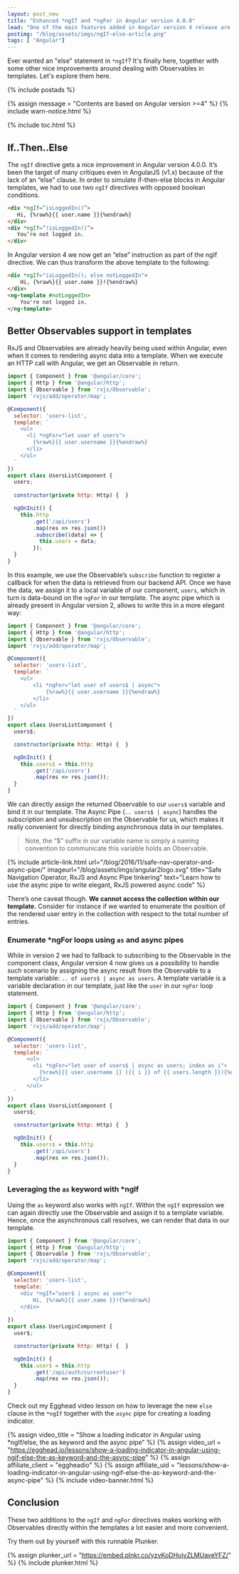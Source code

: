 ```yaml
---
layout: post_new
title: "Enhanced *ngIf and *ngFor in Angular version 4.0.0"
lead: "One of the main features added in Angular version 4 release are an enhanced *ngIf and *ngFor. Let's explore what they give us!"
postimg: "/blog/assets/imgs/ngIf-else-article.png"
tags: [ "Angular"]
---
```


<div class="article-intro">
	Ever wanted an "else" statement in <code>*ngIf</code>? It's finally here, together with some other nice improvements around dealing with Observables in templates. Let's explore them here.
</div>

{% include postads %}

{% assign message = "Contents are based on Angular version >=4" %}
{% include warn-notice.html %}

{% include toc.html %}

## If..Then..Else

The `ngIf` directive gets a nice improvement in Angular version 4.0.0. It’s been the target of many critiques even in AngularJS (v1.x) because of the lack of an “else” clause. In order to simulate if-then-else blocks in Angular templates, we had to use two `ngIf` directives with opposed boolean conditions.

```html
<div *ngIf=”isLoggedIn()”>
   Hi, {%raw%}{{ user.name }}{%endraw%}
</div>
<div *ngIf=”!isLoggedIn()”>
   You’re not logged in.
</div>
```

In Angular version 4 we now get an “else” instruction as part of the ngIf directive. We can thus transform the above template to the following:

```html
<div *ngIf="isLoggedIn(); else notLoggedIn">
    Hi, {%raw%}{{ user.name }}!{%endraw%}
</div>
<ng-template #notLoggedIn>
    You're not logged in.
</ng-template>
```

## Better Observables support in templates

RxJS and Observables are already heavily being used within Angular, even when it comes to rendering async data into a template. When we execute an HTTP call with Angular, we get an Observable in return.

```javascript
import { Component } from '@angular/core';
import { Http } from '@angular/http';
import { Observable } from 'rxjs/Observable';
import 'rxjs/add/operator/map';

@Component({
  selector: 'users-list',
  template: `
    <ul>
      <li *ngFor="let user of users">
        {%raw%}{{ user.username }}{%endraw%}
      </li>
    </ul>
  `
})
export class UsersListComponent {
  users;
  
  constructor(private http: Http) {  }

  ngOnInit() {
    this.http
        .get('/api/users')
        .map(res => res.json())
        .subscribe((data) => {
          this.users = data;
        });
  }
}
```

In this example, we use the Observable’s `subscribe` function to register a callback for when the data is retrieved from our backend API. Once we have the data, we assign it to a local variable of our component, `users`, which in turn is data-bound on the `ngFor` in our template. The async pipe which is already present in Angular version 2, allows to write this in a more elegant way:

```javascript
import { Component } from '@angular/core';
import { Http } from '@angular/http';
import { Observable } from 'rxjs/Observable';
import 'rxjs/add/operator/map';

@Component({
  selector: 'users-list',
  template: `
    <ul>
        <li *ngFor="let user of users$ | async">
            {%raw%}{{ user.username }}{%endraw%}
        </li>
    </ul>
  `
})
export class UsersListComponent {
  users$;

  constructor(private http: Http) {  }

  ngOnInit() {
    this.users$ = this.http
        .get('/api/users')
        .map(res => res.json());
  }
}
```

We can directly assign the returned Observable to our `users$` variable and bind it in our template. The Async Pipe (`.. users$ | async`) handles the subscription and unsubscription on the Observable for us, which makes it really convenient for directly binding asynchronous data in our templates. 

> Note, the “$” suffix in our variable name is simply a naming convention to communicate this variable holds an Observable.

{% include article-link.html
    url="/blog/2016/11/safe-nav-operator-and-async-pipe/"
    imageurl="/blog/assets/imgs/angular2logo.svg"
    title="Safe Navigation Operator, RxJS and Async Pipe tinkering"
    text="Learn how to use the async pipe to write elegant, RxJS powered async code"
%}

There’s one caveat though. **We cannot access the collection within our template.** Consider for instance if we wanted to enumerate the position of the rendered user entry in the collection with respect to the total number of entries. 

### Enumerate *ngFor loops using `as` and async pipes

While in version 2 we had to fallback to subscribing to the Observable in the component class, Angular version 4 now gives us a possibility to handle such scenario by assigning the async result from the Observable to a template variable: `.. of users$ | async as users`. A template variable is a variable declaration in our template, just like the `user` in our `ngFor` loop statement.

```javascript
import { Component } from '@angular/core';
import { Http } from '@angular/http';
import { Observable } from 'rxjs/Observable';
import 'rxjs/add/operator/map';

@Component({
  selector: 'users-list',
  template: `
      <ul>
        <li *ngFor="let user of users$ | async as users; index as i">
          {%raw%}{{ user.username }} ({{ i }} of {{ users.length }}){%endraw%}
        </li>
      </ul>
  `
})
export class UsersListComponent {
  users$;

  constructor(private http: Http) {  }

  ngOnInit() {
    this.users$ = this.http
        .get('/api/users')
        .map(res => res.json());
  }
}
```

### Leveraging the `as` keyword with *ngIf

Using the `as` keyword also works with `ngIf`. Within the `ngIf` expression we can again directly use the Observable and assign it to a template variable. Hence, once the asynchronous call resolves, we can render that data in our template.

```javascript
import { Component } from '@angular/core';
import { Http } from '@angular/http';
import { Observable } from 'rxjs/Observable';
import 'rxjs/add/operator/map';

@Component({
  selector: 'users-list',
  template: `
    <div *ngIf="user$ | async as user">
        Hi, {%raw%}{{ user.name }}!{%endraw%}
    </div>
  `
})
export class UserLoginComponent {
  user$;

  constructor(private http: Http) {  }

  ngOnInit() {
    this.user$ = this.http
        .get('/api/auth/currentuser')
        .map(res => res.json());
  }
}
```

Check out my Egghead video lesson on how to leverage the new `else` clause in the `*ngIf` together with the `async` pipe for creating a loading indicator.

{% assign video_title = "Show a loading indicator in Angular using *ngIf/else, the as keyword and the async pipe" %}
{% assign video_url = "https://egghead.io/lessons/show-a-loading-indicator-in-angular-using-ngif-else-the-as-keyword-and-the-async-pipe" %}
{% assign affiliate_client = "eggheadio" %}
{% assign affiliate_uid = "lessons/show-a-loading-indicator-in-angular-using-ngif-else-the-as-keyword-and-the-async-pipe" %}
{% include video-banner.html %}

## Conclusion

These two additions to the `ngIf` and `ngFor` directives makes working with Observables directly within the templates a lot easier and more convenient.

Try them out by yourself with this runnable Plunker.

{% assign plunker_url = "https://embed.plnkr.co/yzvKoDHujvZLMUaveYFZ/" %}
{% include plunker.html %}
